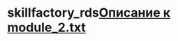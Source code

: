 # skillfactory_rds[Описание к module_2.txt](https://github.com/anastasiia-tworedcats/skillfactory_rds/files/6625291/module_2.txt)
